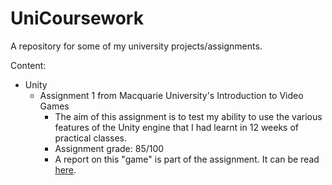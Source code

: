# UniCoursework
A repository for some of my university projects/assignments.

Content:
* Unity
  * Assignment 1 from Macquarie University's Introduction to Video Games
    * The aim of this assignment is to test my ability to use the various features of the Unity engine that I had learnt in 12 weeks of practical classes.
    * Assignment grade: 85/100
    * A report on this "game" is part of the assignment. It can be read [here](Unity%2FRickyLeung-COMP111-Unity-Assignment-Source%2FUnity%20Assignment%20Report.pdf).